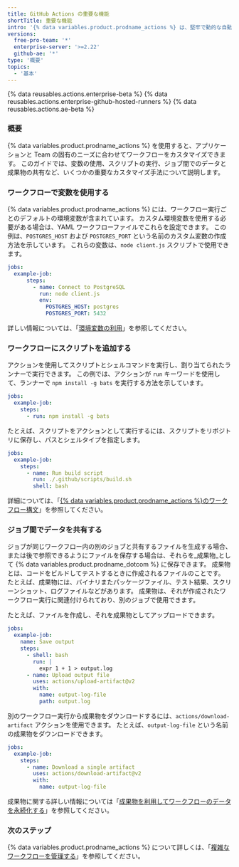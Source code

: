 ```yaml
---
title: GitHub Actions の重要な機能
shortTitle: 重要な機能
intro: '{% data variables.product.prodname_actions %} は、堅牢で動的な自動化の構築ができるように設計されています。 このガイドでは、環境変数、カスタマイズされたスクリプトなどを含む {% data variables.product.prodname_actions %} ワークフローを作成する方法を説明します。'
versions:
  free-pro-team: '*'
  enterprise-server: '>=2.22'
  github-ae: '*'
type: '概要'
topics:
  - '基本'
---
```


{% data reusables.actions.enterprise-beta %}
{% data reusables.actions.enterprise-github-hosted-runners %}
{% data reusables.actions.ae-beta %}

### 概要

{% data variables.product.prodname_actions %} を使用すると、アプリケーションと Team の固有のニーズに合わせてワークフローをカスタマイズできます。 このガイドでは、変数の使用、スクリプトの実行、ジョブ間でのデータと成果物の共有など、いくつかの重要なカスタマイズ手法について説明します。

### ワークフローで変数を使用する

{% data variables.product.prodname_actions %} には、ワークフロー実行ごとのデフォルトの環境変数が含まれています。 カスタム環境変数を使用する必要がある場合は、YAML ワークフローファイルでこれらを設定できます。 この例は、`POSTGRES_HOST` および `POSTGRES_PORT` という名前のカスタム変数の作成方法を示しています。 これらの変数は、`node client.js` スクリプトで使用できます。

```yaml
jobs:
  example-job:
      steps:
        - name: Connect to PostgreSQL
          run: node client.js
          env:
            POSTGRES_HOST: postgres
            POSTGRES_PORT: 5432
```

詳しい情報については、「[環境変数の利用](/actions/configuring-and-managing-workflows/using-environment-variables)」を参照してください。

### ワークフローにスクリプトを追加する

アクションを使用してスクリプトとシェルコマンドを実行し、割り当てられたランナーで実行できます。 この例では、アクションが `run` キーワードを使用して、ランナーで `npm install -g bats` を実行する方法を示しています。

```yaml
jobs:
  example-job:
    steps:
      - run: npm install -g bats
```

たとえば、スクリプトをアクションとして実行するには、スクリプトをリポジトリに保存し、パスとシェルタイプを指定します。

```yaml
jobs:
  example-job:
    steps:
      - name: Run build script
        run: ./.github/scripts/build.sh
        shell: bash
```

詳細については、「[{% data variables.product.prodname_actions %}のワークフロー構文](/actions/reference/workflow-syntax-for-github-actions#jobsjob_idstepsrun)」を参照してください。

### ジョブ間でデータを共有する

ジョブが同じワークフロー内の別のジョブと共有するファイルを生成する場合、または後で参照できるようにファイルを保存する場合は、それらを_成果物_として {% data variables.product.prodname_dotcom %} に保存できます。 成果物とは、コードをビルドしてテストするときに作成されるファイルのことです。 たとえば、成果物には、バイナリまたパッケージファイル、テスト結果、スクリーンショット、ログファイルなどがあります。 成果物は、それが作成されたワークフロー実行に関連付けられており、別のジョブで使用できます。

たとえば、ファイルを作成し、それを成果物としてアップロードできます。

```yaml
jobs:
  example-job:
    name: Save output
    steps:
      - shell: bash
        run: |
          expr 1 + 1 > output.log
      - name: Upload output file
        uses: actions/upload-artifact@v2
        with:
          name: output-log-file
          path: output.log
```

別のワークフロー実行から成果物をダウンロードするには、`actions/download-artifact` アクションを使用できます。 たとえば、`output-log-file` という名前の成果物をダウンロードできます。

```yaml
jobs:
  example-job:
    steps:
      - name: Download a single artifact
        uses: actions/download-artifact@v2
        with:
          name: output-log-file
```

成果物に関する詳しい情報については「[成果物を利用してワークフローのデータを永続化する](/actions/configuring-and-managing-workflows/persisting-workflow-data-using-artifacts)」を参照してください。

### 次のステップ

{% data variables.product.prodname_actions %} について詳しくは、「[複雑なワークフローを管理する](/actions/learn-github-actions/managing-complex-workflows)」を参照してください。
